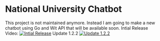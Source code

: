 # National University Chatbot
This project is not maintained anymore. Instead I am going to make a new chatbot using Go and Wit API that will be available soon. 
Intial Release Video: 
[![Intial Release](http://img.youtube.com/vi/wEhnTpHdvPg/0.jpg)](http://www.youtube.com/watch?v=wEhnTpHdvPg "Initial Release")
Update 1.2.2
[![Update 1.2.2](http://img.youtube.com/vi/zohfk0qf4lQ/0.jpg)](http://www.youtube.com/watch?v=zohfk0qf4lQ "Initial Release")

